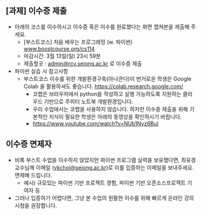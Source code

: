 ## [과제] 이수증 제출
- 아래의 코스를 이수하시고 이수증 혹은 이수를 완료했다는 화면 캡쳐본을 제출해 주세요.
  - [부스트코스] 처음 배우는 프로그래밍 (w. 파이썬) www.boostcourse.org/cs114
  - 마감시간: 3월 13일(일) 23시 59분
  - 제출할곳 : admin@rcv.sejong.ac.kr 로 이수증 제출
- 파이썬 실습 시 참고사항
  - 부스트코스 이수를 위한 개발환경구축(아나콘다)이 번거로운 학생은 Google Colab 을 활용하셔도 좋습니다. https://colab.research.google.com/  
    - 코랩은 브라우저에서 python을 작성하고 실행 가능하도록 지원하는 클라우드 기반으로 주피터 노트북 개발환경입니다.
    - 우리 수업에서는 코랩을 사용하지 않습니다. 하지만 이수증 제출을 위해 기본적인 지식이 필요한 학생은 아래의 동영상을 확인하시기 바랍니다.
    - https://www.youtube.com/watch?v=NUb1Nyz6BuI 


## 이수증 면제자
- 비록 부스트 수업을 이수하지 않았지만 파이썬 프로그램 실력을 보유했다면, 최유경 교수님께 이메일 (ykchoi@sejong.ac.kr)로 이를 입증하는 이메일을 보내주세요. 면제해 드립니다. 
  - 예시) 규모있는 파이썬 기반 프로젝트 경험, 파이썬 기반 오픈소스프로젝트 기여자 등
- 그러나 입증하기 어렵다면, 그냥 본 수업의 원활한 이수를 위해 빠르게 온라인 강의 시청을 권장합니다. 



